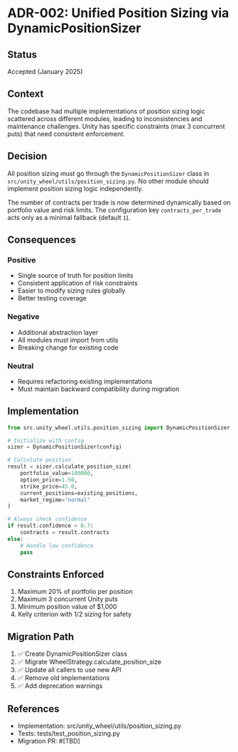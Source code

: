 # ADR-002: Unified Position Sizing via DynamicPositionSizer

## Status
Accepted (January 2025)

## Context
The codebase had multiple implementations of position sizing logic scattered across different modules, leading to inconsistencies and maintenance challenges. Unity has specific constraints (max 3 concurrent puts) that need consistent enforcement.

## Decision
All position sizing must go through the `DynamicPositionSizer` class in `src/unity_wheel/utils/position_sizing.py`. No other module should implement position sizing logic independently.

The number of contracts per trade is now determined dynamically based on
portfolio value and risk limits. The configuration key `contracts_per_trade`
acts only as a minimal fallback (default `1`).

## Consequences

### Positive
- Single source of truth for position limits
- Consistent application of risk constraints
- Easier to modify sizing rules globally
- Better testing coverage

### Negative
- Additional abstraction layer
- All modules must import from utils
- Breaking change for existing code

### Neutral
- Requires refactoring existing implementations
- Must maintain backward compatibility during migration

## Implementation
```python
from src.unity_wheel.utils.position_sizing import DynamicPositionSizer

# Initialize with config
sizer = DynamicPositionSizer(config)

# Calculate position
result = sizer.calculate_position_size(
    portfolio_value=100000,
    option_price=1.50,
    strike_price=45.0,
    current_positions=existing_positions,
    market_regime="normal"
)

# Always check confidence
if result.confidence > 0.7:
    contracts = result.contracts
else:
    # Handle low confidence
    pass
```

## Constraints Enforced
1. Maximum 20% of portfolio per position
2. Maximum 3 concurrent Unity puts
3. Minimum position value of $1,000
4. Kelly criterion with 1/2 sizing for safety

## Migration Path
1. ✅ Create DynamicPositionSizer class
2. ✅ Migrate WheelStrategy.calculate_position_size
3. ✅ Update all callers to use new API
4. ✅ Remove old implementations
5. ✅ Add deprecation warnings

## References
- Implementation: src/unity_wheel/utils/position_sizing.py
- Tests: tests/test_position_sizing.py
- Migration PR: #[TBD]
